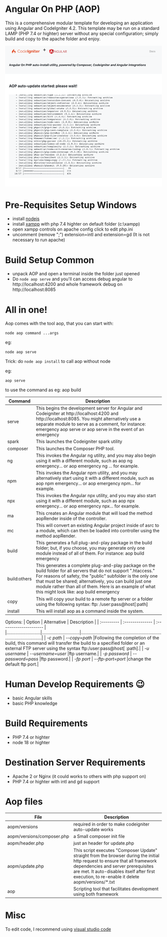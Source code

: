 # Angular On PHP (AOP)

This is a comprehensive modular template for developing an application using Angular and CodeIgniter 4.2.
This template may be run on a standard LAMP (PHP 7.4 or highter) server without any special configuration; simply build and copy to the apache folder and enjoy. 

![](tests/autoupdate.png "Auto Update")

# Pre-Requisites Setup Windows
- install [nodejs](https://nodejs.org) 
- install [xampp](https://www.apachefriends.org/it/index.html) with php 7.4 highter on default folder (c:\xampp) 
- open xampp controls on apache config click to edit php.ini
- uncomment (remove ";") extension=intl and extension=gd (It is not necessary to run apache)

# Build Setup Common
- unpack AOP and open a terminal inside the folder just opened
- Do `node aop serve` and you'll can access debug angular to http://localhost:4200 and whole framework debug on http://localhost:8085

# All in one!
Aop comes with the tool aop, that you can start with: 
```
node aop command ...args
```
eg: 
```
node aop serve
```

Trick: do `node aop install` to call aop without node

eg: 
```
aop serve
```


to use the command as eg: aop build

|Command| Description |
|-------|--------------------|
|serve|This begins the development server for Angular and Codeigniter at http://localhost:4200 and http://localhost:8085. You might alternatively use a separate module to serve as a comment, for instance: emergency aop serve or aop serve in the event of an emergency| 
|spark|This launches the Codeigniter spark utility|
|composer|This launches the Composer PHP tool.|
|ng   | This invokes the Angular ng utility, and you may also begin using it with a different module, such as aop ng emergency... or aop emergency ng ... for example.|
|npm  | This invokes the Angular npm utility, and you may alternatively start using it with a different module, such as aop npm emergency... or aop emergency npm... for example.|
|npx  | This invokes the Angular npx utility, and you may also start using it with a different module, such as aop npx emergency... or aop emergency npx... for example.|
|ma  | This creates an Angular module that will load the method aopRender inside of the controller.|
|mc  | This will convert an existing Angular project inside of asrc to a module, which can then be loaded into controller using the method aopRender.|
|build| This generates a full plug-and-play package in the build folder; but, if you choose, you may generate only one module instead of all of them. For instance: aop build emergency|
|build:others|This generates a complete plug-and-play package on the build folder for all servers that do not support ".htaccess." For reasons of safety, the "public" subfolder is the only one that must be shared; alternatively, you can build just one module rather than all of them. Here is an example of what this might look like: aop build emergency|
|copy|This will copy your build to a remote ftp server or a folder using the following syntax: ftp: /user:pass@host[:path]|
|install|This will install aop as a command inside the system.|


Options:
|   Option   | Alternative | Description         |
| :---------  | :-------------- | :--------------------- |
|...........................|..............................|.............................................................................................|
| *-c path*   | *--copy=path* |Following the completion of the build, this command will transfer the build to a specified folder or an external FTP server using the syntax ftp:/user:pass@host[ :path].|
| *-u username* | *--username=user* |ftp username.|
| *-p password* | *--password=pass* |ftp password.|
| *-fp port*  | *--ftp-port=port* |change the default ftp port.|

 
 

# Human Develop Requirements 😉
- basic Angular skills 
- basic PHP knowledge

# Build Requirements
- PHP 7.4 or highter
- node 18 or highter

# Destination Server Requirements
- Apache 2 or Nginx (it could works to others with php support on)
- PHP 7.4 or highter with intl and gd support

# Aop files

| File | Description |
|------------|-------------|
| aopm/versions | required in order to make codeigniter auto-update works |
| aopm/versions/composer.php | a Small composer init file |
| aopm/header.php | just an header for update.php |
| aopm/update.php | This script executes "Composer Update" straight from the browser during the initial http request to ensure that all framework dependencies and server prerequisites are met. It auto-disables itself after first execution, to re-enable it delete aopm/versions/*.txt|
| aop | Scripting tool that facilitates development using both framework|

# Misc
To edit code, I recommend using [visual studio code](https://code.visualstudio.com)

